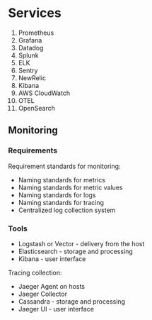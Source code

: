 # Services

1. Prometheus
2. Grafana
3. Datadog
4. Splunk
5. ELK
6. Sentry
7. NewRelic
8. Kibana
9. AWS CloudWatch
10. OTEL
11. OpenSearch

## Monitoring

### Requirements

Requirement standards for monitoring:

- Naming standards for metrics
- Naming standards for metric values
- Naming standards for logs
- Naming standards for tracing
- Centralized log collection system

### Tools

- Logstash or Vector - delivery from the host
- Elasticsearch - storage and processing
- Kibana - user interface

Tracing collection:

- Jaeger Agent on hosts
- Jaeger Collector
- Cassandra - storage and processing
- Jaeger UI - user interface
